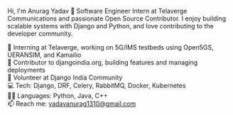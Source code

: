 Hi, I'm Anurag Yadav 👋
Software Engineer Intern at Telaverge Communications and passionate Open Source Contributor. I enjoy building scalable systems with Django and Python, and love contributing to the developer community.

🚀 Interning at Telaverge, working on 5G/IMS testbeds using Open5GS, UERANSIM, and Kamailio  
🔧 Contributor to djangoindia.org, building features and managing deployments  
🌱 Volunteer at Django India Community  
💻 Tech: Django, DRF, Celery, RabbitMQ, Docker, Kubernetes  
👨‍💻 Languages: Python, Java, C++  
📫 Reach me: yadavanurag1310@gmail.com  
